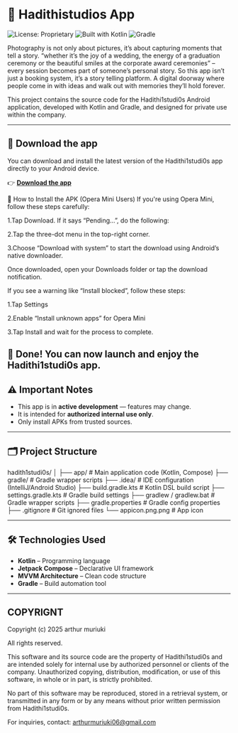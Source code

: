 # 📱 Hadithistudios App

![License: Proprietary](https://img.shields.io/badge/license-proprietary-red)
![Built with Kotlin](https://img.shields.io/badge/Kotlin-1.9-blueviolet)
![Gradle](https://img.shields.io/badge/Build-Gradle-02303A.svg)


Photography is not only about pictures, it’s about capturing moments that tell a story.
“whether it’s the joy of a wedding, the energy of a graduation ceremony or the beautiful smiles at the corporate award ceremonies” – every session becomes part of someone’s personal story.
So this app isn’t just a booking system, it’s a story telling platform. A digital doorway where people come in with ideas and walk out with memories they’ll hold forever.


This project contains the source code for the Hadithi1studi0s Android application, developed with Kotlin and Gradle, and designed for private use within the company.

---

 ## 🔗 Download the app
You can download and install the latest version of the Hadithi1studi0s app directly to your Android device.

👉 **[Download the app](https://arthur-muriuki.github.io/hadith1studi0s/)**

📲 How to Install the APK (Opera Mini Users)
If you're using Opera Mini, follow these steps carefully:

1.Tap Download. If it says “Pending…”, do the following:

2.Tap the three-dot menu in the top-right corner.

3.Choose “Download with system” to start the download using Android’s native downloader.

Once downloaded, open your Downloads folder or tap the download notification.

If you see a warning like “Install blocked”, follow these steps:

1.Tap Settings

2.Enable “Install unknown apps” for Opera Mini

3.Tap Install and wait for the process to complete.

🎉 Done! You can now launch and enjoy the Hadithi1studi0s app.
---

## ⚠️ Important Notes

- This app is in **active development** — features may change.
- It is intended for **authorized internal use only**.
- Only install APKs from trusted sources.

---

## 🗂️ Project Structure

hadith1studi0s/
│
├── app/ # Main application code (Kotlin, Compose)
├── gradle/ # Gradle wrapper scripts
├── .idea/ # IDE configuration (IntelliJ/Android Studio)
├── build.gradle.kts # Kotlin DSL build script
├── settings.gradle.kts # Gradle build settings
├── gradlew / gradlew.bat # Gradle wrapper scripts
├── gradle.properties # Gradle config properties
├── .gitignore # Git ignored files
└── appicon.png.png # App icon


---

## 🛠️ Technologies Used

- **Kotlin** – Programming language
- **Jetpack Compose** – Declarative UI framework
- **MVVM Architecture** – Clean code structure
- **Gradle** – Build automation tool

---

## COPYRIGNT
Copyright (c) 2025 arthur muriuki

All rights reserved.

This software and its source code are the property of Hadithi1studi0s and are intended solely for internal use by authorized personnel or clients of the company. Unauthorized copying, distribution, modification, or use of this software, in whole or in part, is strictly prohibited.

No part of this software may be reproduced, stored in a retrieval system, or transmitted in any form or by any means without prior written permission from Hadithi1studi0s.

For inquiries, contact: arthurmuriuki06@gmail.com
